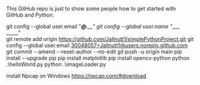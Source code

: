 This GitHub repo is just to show some people how to get started with GitHub and Python. 

git config --global user.email "____@___.__" 
git config --global user.name "____ _____"   
git remote add origin https://github.com/Jallnutt1/simplePythonProject.git
git config --global user.email 30048057+Jallnutt1@users.noreply.github.com
git commit --amend --reset-author --no-edit
git push -u origin main
pip install --upgrade pip
pip install matplotlib
pip install opencv-python
python .\helloWorld.py
python .\imageLoader.py

install Npcap on Windows https://npcap.com/#download


